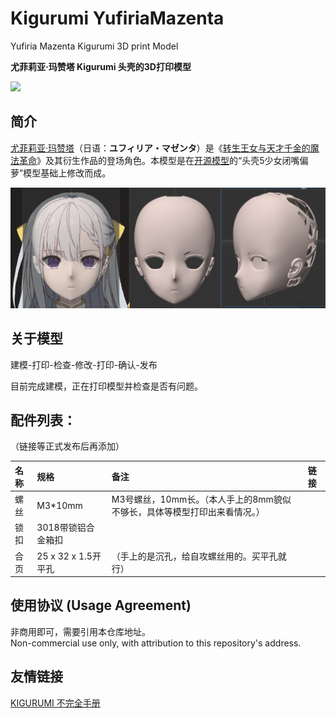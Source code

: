 # Kigurumi YufiriaMazenta

Yufiria Mazenta Kigurumi 3D print Model

**尤菲莉亚·玛赞塔 Kigurumi 头壳的3D打印模型**

![](image/010.png)

## 简介

[尤菲莉亚·玛赞塔](https://mzh.moegirl.org.cn/%E5%B0%A4%E8%8F%B2%E8%8E%89%E4%BA%9A%C2%B7%E7%8E%9B%E8%B5%9E%E5%A1%94 "尤菲莉亚·玛赞塔")（日语：**ユフィリア・マゼンタ**）是《[转生王女与天才千金的魔法革命](https://mzh.moegirl.org.cn/%E8%BD%AC%E7%94%9F%E7%8E%8B%E5%A5%B3%E4%B8%8E%E5%A4%A9%E6%89%8D%E5%8D%83%E9%87%91%E7%9A%84%E9%AD%94%E6%B3%95%E9%9D%A9%E5%91%BD "转生王女与天才千金的魔法革命")》及其衍生作品的登场角色。本模型是在[开源模型](https://github.com/vuicoo/plumKigurumi- "plumKigurumi-")的“头壳5少女闭嘴偏萝”模型基础上修改而成。

![](README_md_files/ed30fd90-d961-11ee-a882-d1d3a37760c3.jpeg?v=1\&type=image)

## 关于模型

建模-打印-检查-修改-打印-确认-发布

目前完成建模，正在打印模型并检查是否有问题。


## 配件列表：

（链接等正式发布后再添加）

| 名称 | 规格               | 备注                                        | 链接 |
| :- | :--------------- | :---------------------------------------- | :- |
| 螺丝 | M3\*10mm         | M3号螺丝，10mm长。（本人手上的8mm貌似不够长，具体等模型打印出来看情况。） |    |
| 锁扣 | 3018带锁铝合金箱扣      |                                           |    |
| 合页 | 25 x 32 x 1.5开平孔 | （手上的是沉孔，给自攻螺丝用的。买平孔就行）                    |    |

## 使用协议 (Usage Agreement)

非商用即可，需要引用本仓库地址。\
Non-commercial use only, with attribution to this repository's address.

## 友情链接

[KIGURUMI 不完全手册](https://github.com/u-u-z/kigurumi "KIGURUMI 不完全手册")
